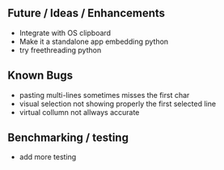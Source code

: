 Future / Ideas / Enhancements
-----------------------------

- Integrate with OS clipboard
- Make it a standalone app embedding python
- try freethreading python


Known Bugs
----------

- pasting multi-lines sometimes misses the first char 
- visual selection  not showing properly the first selected line
- virtual collumn not allways accurate


Benchmarking / testing
----------------------

- add more testing
